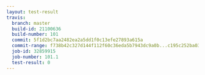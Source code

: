 ```yaml
---
layout: test-result
travis:
  branch: master
  build-id: 21100636
  build-number: 101
  commit: 5f1d2bc7aa2482ea2a5dd1f0c13efe27893a615a
  commit-range: f738b42c327d144f112f60c36eda5b7943dc9a0b...c195c252ba0311f22fe2f704557bf611a963601a
  job-id: 32859915
  job-number: 101.1
  test-result: 0
---
```

